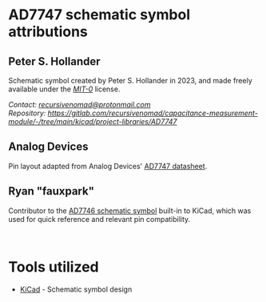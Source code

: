 # AD7747 schematic symbol attributions




## Peter S. Hollander

Schematic symbol created by Peter S. Hollander in 2023, and made freely available under the [*MIT-0*][URL-MIT-0] license.

*Contact: <recursivenomad@protonmail.com>*  
*Repository: <https://gitlab.com/recursivenomad/capacitance-measurement-module/-/tree/main/kicad/project-libraries/AD7747>*


## Analog Devices

Pin layout adapted from Analog Devices' [AD7747 datasheet][URL-AD7747].


## Ryan "fauxpark"

Contributor to the [AD7746 schematic symbol][URL-fauxpark] built-in to KiCad, which was used for quick reference and relevant pin compatibility.

&nbsp;




# Tools utilized

- [KiCad][URL-KiCad] - Schematic symbol design




[URL-AD7747]: <https://www.analog.com/media/en/technical-documentation/data-sheets/AD7747.pdf>
[URL-fauxpark]: <https://github.com/KiCad/kicad-symbols/pull/893/>
[URL-KiCad]: <https://www.kicad.org/>
[URL-MIT-0]: <https://opensource.org/license/mit-0/>
